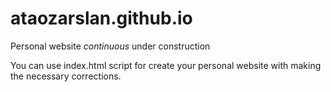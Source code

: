 # ataozarslan.github.io
Personal website *continuous* under construction

You can use index.html script for create your personal website with making the necessary corrections.
